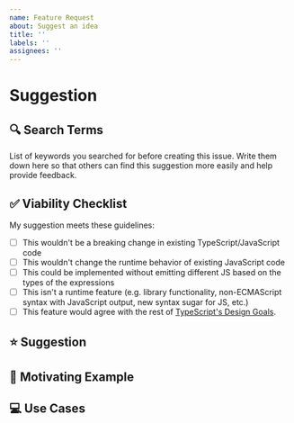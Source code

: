 ```yaml
---
name: Feature Request
about: Suggest an idea
title: ''
labels: ''
assignees: ''
---
```


# Suggestion

<!--
  Please fill in each section completely. Thank you!
-->

## 🔍 Search Terms

<!--
  💡 Did you know? TypeScript has over 2,000 open suggestions!
  🔎 Please search thoroughly before logging new feature requests as most common ideas already have a proposal in progress.
  The "Common Feature Requests" section of the FAQ lists many popular requests: https://github.com/Microsoft/TypeScript/wiki/FAQ#common-feature-requests

  Replace the text below:
-->

List of keywords you searched for before creating this issue. Write them down here so that others can find this suggestion more easily and help provide feedback.

## ✅ Viability Checklist

<!--
   Suggestions that don't meet all these criteria are very, very unlikely to be accepted.
   We always recommend reviewing the TypeScript design goals before investing time writing
   a proposal for ideas outside the scope of the project.
-->

My suggestion meets these guidelines:

- [ ] This wouldn't be a breaking change in existing TypeScript/JavaScript code
- [ ] This wouldn't change the runtime behavior of existing JavaScript code
- [ ] This could be implemented without emitting different JS based on the types of the expressions
- [ ] This isn't a runtime feature (e.g. library functionality, non-ECMAScript syntax with JavaScript output, new syntax sugar for JS, etc.)
- [ ] This feature would agree with the rest of [TypeScript's Design Goals](https://github.com/Microsoft/TypeScript/wiki/TypeScript-Design-Goals).

## ⭐ Suggestion

<!-- A summary of what you'd like to see added or changed -->

## 📃 Motivating Example

<!--
  If you were announcing this feature in a blog post, what's a short explanation that shows
  a developer why this feature improves the language?
-->

## 💻 Use Cases

<!--
  What do you want to use this for?
  What shortcomings exist with current approaches?
  What workarounds are you using in the meantime?
-->
